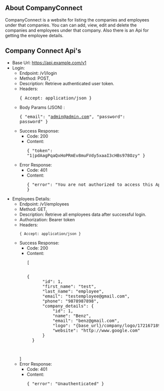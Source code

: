 ## About CompanyConnect

CompanyConnect is a website for listing the companies and employees under that companies. You can can add, view, edit and
delete the companies and employees under that company. Also there is an Api for getting the employee details.

## Company Connect Api's

- Base Url: https://api.example.com/v1
- Login: 
    - Endpoint: /v1/login
    - Method: POST,
    - Description: Retrieve authenticated user token.
    - Headers: <pre>{
        Accept: application/json
    }</pre>
    - Body Params (JSON) : <pre>{
        "email": "admin@admin.com",
        "password": password"
    }</pre>
    - Success Response:
        - Code: 200
        - Content: <pre>{
            "token": "1|pdAagPqaQxHoPRmEv8muFVdy5xaaI3cHBs978Ozy"
        }</pre>
    - Error Response:
        - Code: 401
        - Content: <pre>{
            "error": "You are not authorized to access this Api"
        }</pre>
- Employees Details: 
    - Endpoint: /v1/employees
    - Method: GET,
    - Description: Retrieve all employees data after successful login.
    - Authorization: Bearer token
    - Headers: <pre>```{
        Accept: application/json
    }```</pre>
    - Success Response:
        - Code: 200
        - Content: <pre>[
            <pre>{
                "id": 1,
                "first_name": "test",
                "last_name": "employee",
                "email": "testemployee@gmail.com",
                "phone": "9878987898",
                "company_details": {
                    "id": 1,
                    "name": "Benz",
                    "email": "benz@gmail.com",
                    "logo": "{base_url}/company/logo/1721671895_xrBpbDTCqo_benz_logo.png",
                    "website": "http://www.google.com"
                }
            }</pre>
        ]</pre>
    - Error Response:
        - Code: 401
        - Content: <pre>{
            "error": "Unauthenticated"
        }</pre>

